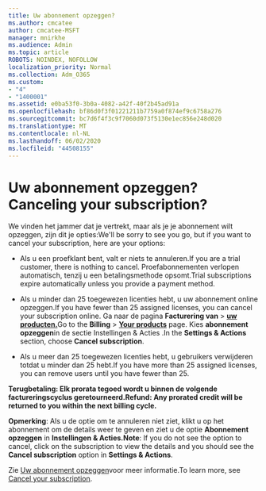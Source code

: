 ```yaml
---
title: Uw abonnement opzeggen?
ms.author: cmcatee
author: cmcatee-MSFT
manager: mnirkhe
ms.audience: Admin
ms.topic: article
ROBOTS: NOINDEX, NOFOLLOW
localization_priority: Normal
ms.collection: Adm_O365
ms.custom:
- "4"
- "1400001"
ms.assetid: e0ba53f0-3b0a-4082-a42f-40f2b45ad91a
ms.openlocfilehash: bf86d0f3f01221211b7759a0f874ef9c6758a276
ms.sourcegitcommit: bc7d6f4f3c9f7060d073f5130e1ec856e248d020
ms.translationtype: MT
ms.contentlocale: nl-NL
ms.lasthandoff: 06/02/2020
ms.locfileid: "44508155"
---
```

# <a name="canceling-your-subscription"></a><span data-ttu-id="8dbb8-102">Uw abonnement opzeggen?</span><span class="sxs-lookup"><span data-stu-id="8dbb8-102">Canceling your subscription?</span></span>

<span data-ttu-id="8dbb8-103">We vinden het jammer dat je vertrekt, maar als je je abonnement wilt opzeggen, zijn dit je opties:</span><span class="sxs-lookup"><span data-stu-id="8dbb8-103">We'll be sorry to see you go, but if you want to cancel your subscription, here are your options:</span></span>
  
- <span data-ttu-id="8dbb8-104">Als u een proefklant bent, valt er niets te annuleren.</span><span class="sxs-lookup"><span data-stu-id="8dbb8-104">If you are a trial customer, there is nothing to cancel.</span></span> <span data-ttu-id="8dbb8-105">Proefabonnementen verlopen automatisch, tenzij u een betalingsmethode opsomt.</span><span class="sxs-lookup"><span data-stu-id="8dbb8-105">Trial subscriptions expire automatically unless you provide a payment method.</span></span>

- <span data-ttu-id="8dbb8-106">Als u minder dan 25 toegewezen licenties hebt, u uw abonnement online opzeggen.</span><span class="sxs-lookup"><span data-stu-id="8dbb8-106">If you have fewer than 25 assigned licenses, you can cancel your subscription online.</span></span> <span data-ttu-id="8dbb8-107">Ga naar de pagina **Facturering van** \> **[uw producten.](https://go.microsoft.com/fwlink/p/?linkid=842054)**</span><span class="sxs-lookup"><span data-stu-id="8dbb8-107">Go to the **Billing** \> **[Your products](https://go.microsoft.com/fwlink/p/?linkid=842054)** page.</span></span> <span data-ttu-id="8dbb8-108">Kies **abonnement** **opzeggen**in de sectie Instellingen & Acties .</span><span class="sxs-lookup"><span data-stu-id="8dbb8-108">In the **Settings & Actions** section, choose **Cancel subscription**.</span></span>

- <span data-ttu-id="8dbb8-109">Als u meer dan 25 toegewezen licenties hebt, u gebruikers verwijderen totdat u minder dan 25 hebt.</span><span class="sxs-lookup"><span data-stu-id="8dbb8-109">If you have more than 25 assigned licenses, you can remove users until you have fewer than 25.</span></span>
  
<span data-ttu-id="8dbb8-110">**Terugbetaling: Elk prorata tegoed wordt u binnen de volgende factureringscyclus geretourneerd.**</span><span class="sxs-lookup"><span data-stu-id="8dbb8-110">**Refund: Any prorated credit will be returned to you within the next billing cycle.**</span></span> 

<span data-ttu-id="8dbb8-111">**Opmerking**: Als u de optie om te annuleren niet ziet, klikt u op het abonnement om de details weer te geven en ziet u de optie **Abonnement opzeggen** in **Instellingen & Acties.**</span><span class="sxs-lookup"><span data-stu-id="8dbb8-111">**Note**: If you do not see the option to cancel, click on the subscription to view the details and you should see the **Cancel subscription** option in **Settings & Actions**.</span></span> 

<span data-ttu-id="8dbb8-112">Zie [Uw abonnement opzeggen](https://docs.microsoft.com/microsoft-365/commerce/subscriptions/cancel-your-subscription)voor meer informatie.</span><span class="sxs-lookup"><span data-stu-id="8dbb8-112">To learn more, see [Cancel your subscription](https://docs.microsoft.com/microsoft-365/commerce/subscriptions/cancel-your-subscription).</span></span>
